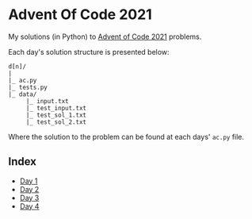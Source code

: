# Advent Of Code 2021
My solutions (in Python) to [Advent of Code 2021](https://adventofcode.com/2021) problems.

Each day's solution structure is presented below:

```
d[n]/
|
|_ ac.py
|_ tests.py
|_ data/
     |_ input.txt
     |_ test_input.txt
     |_ test_sol_1.txt
     |_ test_sol_2.txt
```

Where the solution to the problem can be found at each days' `ac.py` file.
## Index

* [Day 1](./d1/ac.py)
* [Day 2](./d2/ac.py)
* [Day 3](./d3/ac.py)
* [Day 4](./d4/ac.py)